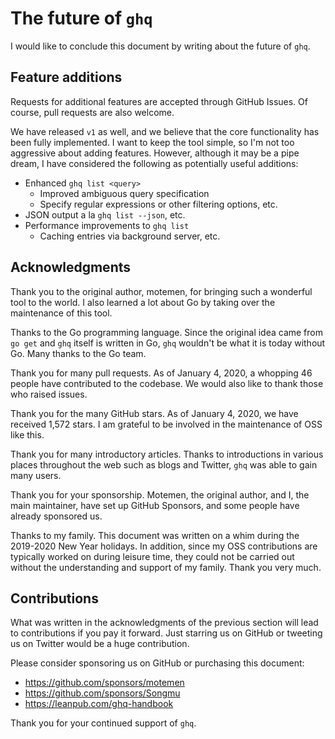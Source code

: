 # The future of `ghq`

I would like to conclude this document by writing about the future of `ghq`.

## Feature additions

Requests for additional features are accepted through GitHub Issues. Of course, pull requests are also welcome.

We have released `v1` as well, and we believe that the core functionality has been fully implemented. I want to keep the tool simple, so I'm not too aggressive about adding features. However, although it may be a pipe dream, I have considered the following as potentially useful additions:

- Enhanced `ghq list <query>`
    - Improved ambiguous query specification
    - Specify regular expressions or other filtering options, etc.
- JSON output a la `ghq list --json`, etc.
- Performance improvements to `ghq list`
    - Caching entries via background server, etc.

## Acknowledgments

Thank you to the original author, motemen, for bringing such a wonderful tool to the world. I also learned a lot about Go by taking over the maintenance of this tool.

Thanks to the Go programming language. Since the original idea came from `go get` and `ghq` itself is written in Go, `ghq` wouldn't be what it is today without Go. Many thanks to the Go team.

Thank you for many pull requests. As of January 4, 2020, a whopping 46 people have contributed to the codebase. We would also like to thank those who raised issues.

Thank you for the many GitHub stars. As of January 4, 2020, we have received 1,572 stars. I am grateful to be involved in the maintenance of OSS like this.

Thank you for many introductory articles. Thanks to introductions in various places throughout the web such as blogs and Twitter, `ghq` was able to gain many users.

Thank you for your sponsorship. Motemen, the original author, and I, the main maintainer, have set up GitHub Sponsors, and some people have already sponsored us.

Thanks to my family. This document was written on a whim during the 2019-2020 New Year holidays. In addition, since my OSS contributions are typically worked on during leisure time, they could not be carried out without the understanding and support of my family. Thank you very much.

## Contributions

What was written in the acknowledgments of the previous section will lead to contributions if you pay it forward. Just starring us on GitHub or tweeting us on Twitter would be a huge contribution.

Please consider sponsoring us on GitHub or purchasing this document:

- https://github.com/sponsors/motemen
- https://github.com/sponsors/Songmu
- https://leanpub.com/ghq-handbook


Thank you for your continued support of `ghq`.
